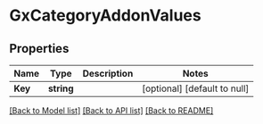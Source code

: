 # GxCategoryAddonValues

## Properties
Name | Type | Description | Notes
------------ | ------------- | ------------- | -------------
**Key** | **string** |  | [optional] [default to null]

[[Back to Model list]](../README.md#documentation-for-models) [[Back to API list]](../README.md#documentation-for-api-endpoints) [[Back to README]](../README.md)

